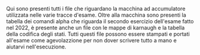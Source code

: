 Qui sono presenti tutti i file che riguardano la macchina ad accumulatore utilizzata nelle varie tracce d'esame.
Oltre alla macchina sono presenti la tabella dei comandi alpha che riguarda il secondo esercizio dell'esame fatto nel 2022, 
è presente anche un file con le mappe di karnaugh e la tabella della codifica degli stati. 
Tutti questi file possono essere stampati e portati all'esame come agevolazzione per non dover scrivere tutto a mano e aiutarvi nell'esecuzione.
